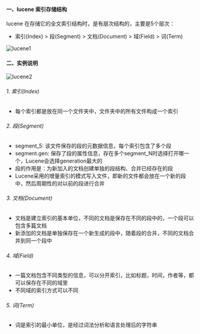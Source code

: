 ####  一、lucene 索引存储结构
lucene 在存储它的全文索引结构时，是有层次结构的，主要是5个层次：
* 索引(Index) > 段(Segment) > 文档(Document) > 域(Field) > 词(Term)

![lucene1](https://fgq233.github.io/imgs/other/lucene1.png)



####  二、实例说明
![lucene2](https://fgq233.github.io/imgs/other/lucene2.png)

###### 1. 索引(Index)
* 每个索引都是放在同一个文件夹中，文件夹中的所有文件构成一个索引

###### 2. 段(Segment)
* segment_5: 该文件保存的段的元数据信息，每个索引包含了多个段
* segment.gen: 保存了段的属性信息，存在多个segment_N时选择打开哪一个，Lucene会选择generation最大的
* 段的作用是：为新加入的文档创建单独的段结构、合并已经存在的段
* Lucene采用的增量索引的模式写入文件，即新的文件都会放在一个新的段中，然后周期性的对以前的段进行合并


###### 3. 文档(Document)
* 文档是建立索引的基本单位，不同的文档是保存在不同的段中的，一个段可以包含多篇文档
* 新添加的文档是单独保存在一个新生成的段中，随着段的合并，不同的文档合并到同一个段中

###### 4. 域(Field)
* 一篇文档包含不同类型的信息，可以分开索引，比如标题，时间，作者等，都可以保存在不同的域里
* 不同域的索引方式可以不同

###### 5. 词(Term)
* 词是索引的最小单位，是经过词法分析和语言处理后的字符串


